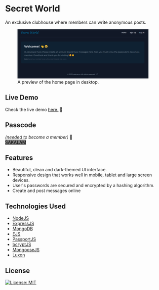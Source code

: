 # Secret World

An exclusive clubhouse where members can write anonymous posts.

<figure>
    <img src="secret-world_desktop.PNG"
         alt="Secret world app preview">
    <figcaption>A preview of the home page in desktop.</figcaption>
</figure>

## Live Demo
Check the live demo [here.](https://secret-world-production.up.railway.app/) 🧐

## Passcode 
*(needed to become a member)* 🔑  
<mark style="background-color: gray">SAKALAM</mark>

## Features
- Beautiful, clean and dark-themed UI interface.
- Responsive design that works well in mobile, tablet and large screen devices.
- User's passwords are secured and encrypted by a hashing algorithm.
- Create and post messages online

## Technologies Used
- [NodeJS](https://nodejs.org/en)
- [ExpressJS](https://expressjs.com/)
- [MongoDB](https://www.mongodb.com/)
- [EJS](https://ejs.co/)
- [PassportJS](https://www.passportjs.org/)
- [bcryptJS](https://www.npmjs.com/package/bcryptjs)
- [MongooseJS](https://mongoosejs.com/)
- [Luxon](https://www.npmjs.com/package/luxon)

## License
[![License: MIT](https://img.shields.io/badge/License-MIT-yellow.svg)](https://github.com/naknamu/secret-world/blob/main/LICENSE)



